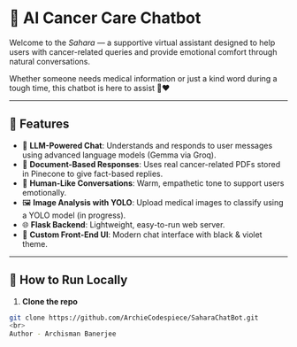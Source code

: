 # 🤖 AI Cancer Care Chatbot

Welcome to the *Sahara* — a supportive virtual assistant designed to help users with cancer-related queries and provide emotional comfort through natural conversations.

Whether someone needs medical information or just a kind word during a tough time, this chatbot is here to assist 💬❤️

---

## 🌟 Features

- 🧠 **LLM-Powered Chat**: Understands and responds to user messages using advanced language models (Gemma via Groq).
- 📄 **Document-Based Responses**: Uses real cancer-related PDFs stored in Pinecone to give fact-based replies.
- 💬 **Human-Like Conversations**: Warm, empathetic tone to support users emotionally.
- 🖼️ **Image Analysis with YOLO**: Upload medical images to classify using a YOLO model (in progress).
- 🌐 **Flask Backend**: Lightweight, easy-to-run web server.
- 🎨 **Custom Front-End UI**: Modern chat interface with black & violet theme.

---

## 🚀 How to Run Locally

1. **Clone the repo**  
```bash
git clone https://github.com/ArchieCodespiece/SaharaChatBot.git
<br>
Author - Archisman Banerjee
